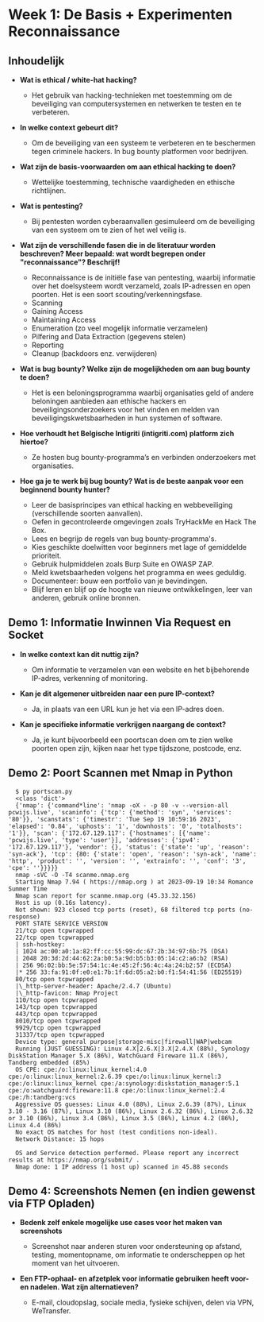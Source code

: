 # Week 1: De Basis + Experimenten Reconnaissance

## Inhoudelijk

- **Wat is ethical / white-hat hacking?**

  - Het gebruik van hacking-technieken met toestemming om de beveiliging van computersystemen en netwerken te testen en te verbeteren.

- **In welke context gebeurt dit?**

  - Om de beveiliging van een systeem te verbeteren en te beschermen tegen criminele hackers. In bug bounty platformen voor bedrijven.

- **Wat zijn de basis-voorwaarden om aan ethical hacking te doen?**

  - Wettelijke toestemming, technische vaardigheden en ethische richtlijnen.

- **Wat is pentesting?**

  - Bij pentesten worden cyberaanvallen gesimuleerd om de beveiliging van een systeem om te zien of het wel veilig is.

- **Wat zijn de verschillende fasen die in de literatuur worden beschreven? Meer bepaald: wat wordt begrepen onder "reconnaissance"? Beschrijf!**

  - Reconnaissance is de initiële fase van pentesting, waarbij informatie over het doelsysteem wordt verzameld, zoals IP-adressen en open poorten. Het is een soort scouting/verkenningsfase.
  - Scanning
  - Gaining Access
  - Maintaining Access
  - Enumeration (zo veel mogelijk informatie verzamelen)
  - Pilfering and Data Extraction (gegevens stelen)
  - Reporting
  - Cleanup (backdoors enz. verwijderen)

- **Wat is bug bounty? Welke zijn de mogelijkheden om aan bug bounty te doen?**

  - Het is een beloningsprogramma waarbij organisaties geld of andere beloningen aanbieden aan ethische hackers en beveiligingsonderzoekers voor het vinden en melden van beveiligingskwetsbaarheden in hun systemen of software.

- **Hoe verhoudt het Belgische Intigriti (intigriti.com) platform zich hiertoe?**

  - Ze hosten bug bounty-programma’s en verbinden onderzoekers met organisaties.

- **Hoe ga je te werk bij bug bounty? Wat is de beste aanpak voor een beginnend bounty hunter?**
  - Leer de basisprincipes van ethical hacking en webbeveiliging (verschillende soorten aanvallen).
  - Oefen in gecontroleerde omgevingen zoals TryHackMe en Hack The Box.
  - Lees en begrijp de regels van bug bounty-programma's.
  - Kies geschikte doelwitten voor beginners met lage of gemiddelde prioriteit.
  - Gebruik hulpmiddelen zoals Burp Suite en OWASP ZAP.
  - Meld kwetsbaarheden volgens het programma en wees geduldig.
  - Documenteer: bouw een portfolio van je bevindingen.
  - Blijf leren en blijf op de hoogte van nieuwe ontwikkelingen, leer van anderen, gebruik online bronnen.

## Demo 1: Informatie Inwinnen Via Request en Socket

- **In welke context kan dit nuttig zijn?**

  - Om informatie te verzamelen van een website en het bijbehorende IP-adres, verkenning of monitoring.

- **Kan je dit algemener uitbreiden naar een pure IP-context?**

  - Ja, in plaats van een URL kun je het via een IP-adres doen.

- **Kan je specifieke informatie verkrijgen naargang de context?**
  - Ja, je kunt bijvoorbeeld een poortscan doen om te zien welke poorten open zijn, kijken naar het type tijdszone, postcode, enz.

## Demo 2: Poort Scannen met Nmap in Python

```Nmap uitgetest.
  $ py portscan.py
  <class 'dict'>
  {'nmap': {'command*line': 'nmap -oX - -p 80 -v --version-all pcwijs.live', 'scaninfo': {'tcp': {'method': 'syn', 'services': '80'}}, 'scanstats': {'timestr': 'Tue Sep 19 10:59:16 2023', 'elapsed': '0.84', 'uphosts': '1', 'downhosts': '0', 'totalhosts': '1'}}, 'scan': {'172.67.129.117': {'hostnames': [{'name': 'pcwijs.live', 'type': 'user'}], 'addresses': {'ipv4': '172.67.129.117'}, 'vendor': {}, 'status': {'state': 'up', 'reason': 'syn-ack'}, 'tcp': {80: {'state': 'open', 'reason': 'syn-ack', 'name': 'http', 'product': '', 'version': '', 'extrainfo': '', 'conf': '3', 'cpe': ''}}}}}
  nmap -sVC -O -T4 scanme.nmap.org
  Starting Nmap 7.94 ( https://nmap.org ) at 2023-09-19 10:34 Romance Summer Time
  Nmap scan report for scanme.nmap.org (45.33.32.156)
  Host is up (0.16s latency).
  Not shown: 923 closed tcp ports (reset), 68 filtered tcp ports (no-response)
  PORT STATE SERVICE VERSION
  21/tcp open tcpwrapped
  22/tcp open tcpwrapped
  | ssh-hostkey:
  | 1024 ac:00:a0:1a:82:ff:cc:55:99:dc:67:2b:34:97:6b:75 (DSA)
  | 2048 20:3d:2d:44:62:2a:b0:5a:9d:b5:b3:05:14:c2:a6:b2 (RSA)
  | 256 96:02:bb:5e:57:54:1c:4e:45:2f:56:4c:4a:24:b2:57 (ECDSA)
  |* 256 33:fa:91:0f:e0:e1:7b:1f:6d:05:a2:b0:f1:54:41:56 (ED25519)
  80/tcp open tcpwrapped
  |\_http-server-header: Apache/2.4.7 (Ubuntu)
  |\_http-favicon: Nmap Project
  110/tcp open tcpwrapped
  143/tcp open tcpwrapped
  443/tcp open tcpwrapped
  8010/tcp open tcpwrapped
  9929/tcp open tcpwrapped
  31337/tcp open tcpwrapped
  Device type: general purpose|storage-misc|firewall|WAP|webcam
  Running (JUST GUESSING): Linux 4.X|2.6.X|3.X|2.4.X (88%), Synology DiskStation Manager 5.X (86%), WatchGuard Fireware 11.X (86%), Tandberg embedded (85%)
  OS CPE: cpe:/o:linux:linux_kernel:4.0 cpe:/o:linux:linux_kernel:2.6.39 cpe:/o:linux:linux_kernel:3 cpe:/o:linux:linux_kernel cpe:/a:synology:diskstation_manager:5.1 cpe:/o:watchguard:fireware:11.8 cpe:/o:linux:linux_kernel:2.4 cpe:/h:tandberg:vcs
  Aggressive OS guesses: Linux 4.0 (88%), Linux 2.6.39 (87%), Linux 3.10 - 3.16 (87%), Linux 3.10 (86%), Linux 2.6.32 (86%), Linux 2.6.32 or 3.10 (86%), Linux 3.4 (86%), Linux 3.5 (86%), Linux 4.2 (86%), Linux 4.4 (86%)
  No exact OS matches for host (test conditions non-ideal).
  Network Distance: 15 hops

  OS and Service detection performed. Please report any incorrect results at https://nmap.org/submit/ .
  Nmap done: 1 IP address (1 host up) scanned in 45.88 seconds
```

## Demo 4: Screenshots Nemen (en indien gewenst via FTP Opladen)

- **Bedenk zelf enkele mogelijke use cases voor het maken van screenshots**

  - Screenshot naar anderen sturen voor ondersteuning op afstand, testing, momentopname, om informatie te onderscheppen op het moment van het uitvoeren.

- **Een FTP-ophaal- en afzetplek voor informatie gebruiken heeft voor- en nadelen. Wat zijn alternatieven?**
  - E-mail, cloudopslag, sociale media, fysieke schijven, delen via VPN, WeTransfer.
